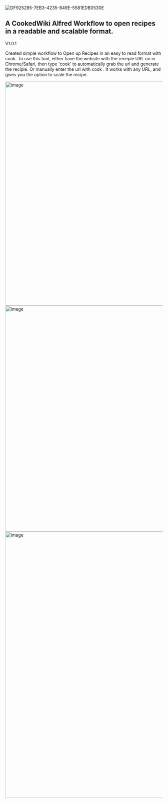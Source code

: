 ![DF925285-7EB3-4235-849E-5581EDB0530E](https://github.com/user-attachments/assets/587d7d25-840b-4096-9e4d-7e5172fbffed)
<h2> A CookedWiki Alfred Workflow to open recipes in a readable and scalable format. </h2>

V1.0.1

Created simple workflow to
Open up Recipes in an easy to read format with cook. To use this tool, either have the website with the recepie URL on in Chrome/Safari, then type 'cook' to automatically grab the url and generate the recipie. Or manually enter the url with cook <url>. It works with any URL, and gives you the option to scale the recipe.


<img width="714" alt="image" src="https://github.com/user-attachments/assets/01a4b54c-5584-4d91-93ce-eab6b2ae7723">

<img width="720" alt="image" src="https://github.com/user-attachments/assets/843fa5c3-391d-4070-87d8-f6adc97f30eb">

<img width="848" alt="image" src="https://github.com/user-attachments/assets/21eea559-0e9a-47cc-a7df-aafd0ea77cc9">
